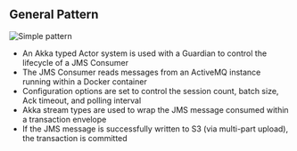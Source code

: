 ## General Pattern <br>

<img src="./parquet_kudu_hbase.png" alt="Simple pattern"/> <br>
<ul>
<li>An Akka typed Actor system is used with a Guardian to control the lifecycle of a JMS Consumer</li>
<li>The JMS Consumer reads messages from an ActiveMQ instance running within a Docker container</li>
<li>Configuration options are set to control the session count, batch size, Ack timeout, and polling interval</li>
<li>Akka stream types are used to wrap the JMS message consumed within a transaction envelope</li>
<li>If the JMS message is successfully written to S3 (via multi-part upload), the transaction is committed</li>
</ul>
